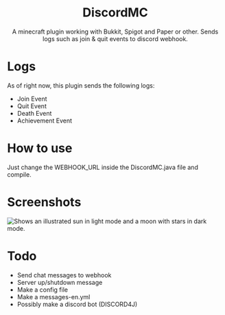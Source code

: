 <h1 align="center">DiscordMC</h1>
<p align="center">A minecraft plugin working with Bukkit, Spigot and Paper or other. Sends logs such as join &amp; quit events to discord webhook.</p>
<h1>Logs</h1>
<p>As of right now, this plugin sends the following logs:</p>  
                          
* Join Event
* Quit Event
* Death Event
* Achievement Event

<h1>How to use</h1>
<p>Just change the WEBHOOK_URL inside the DiscordMC.java file and compile.</p>
<h1>Screenshots</h1> 
<picture>
    <img alt="Shows an illustrated sun in light mode and a moon with stars in dark mode." src="https://user-images.githubusercontent.com/52002842/234378827-654a8c7c-a274-4ec4-b93a-836e35ace6cb.png">
</picture>

<h1>Todo</h1>  

* Send chat messages to webhook
* Server up/shutdown message
* Make a config file
* Make a messages-en.yml
* Possibly make a discord bot (DISCORD4J)
